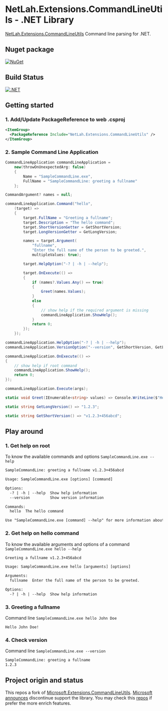 # NetLah.Extensions.CommandLineUtils - .NET Library

[NetLah.Extensions.CommandLineUtils](https://www.nuget.org/packages/NetLah.Extensions.CommandLineUtils/) Command line parsing for .NET.

## Nuget package

[![NuGet](https://img.shields.io/nuget/v/NetLah.Extensions.CommandLineUtils.svg?style=flat-square&label=nuget&colorB=00b200)](https://www.nuget.org/packages/NetLah.Extensions.CommandLineUtils/)

## Build Status

[![.NET](https://github.com/NetLah/CommandLineUtils/actions/workflows/dotnet.yml/badge.svg)](https://github.com/NetLah/CommandLineUtils/actions/workflows/dotnet.yml)

## Getting started

### 1. Add/Update PackageReference to web .csproj

```xml
<ItemGroup>
  <PackageReference Include="NetLah.Extensions.CommandLineUtils" />
</ItemGroup>
```

### 2. Sample Command Line Application

```cs
CommandLineApplication commandLineApplication =
    new(throwOnUnexpectedArg: false)
    {
        Name = "SampleCommandLine.exe",
        FullName = "SampleCommandLine: greeting a fullname"
    };

CommandArgument? names = null;

commandLineApplication.Command("hello",
    (target) =>
    {
        target.FullName = "Greeting a fullname";
        target.Description = "The hello command";
        target.ShortVersionGetter = GetShortVersion;
        target.LongVersionGetter = GetLongVersion;

        names = target.Argument(
            "fullname",
            "Enter the full name of the person to be greeted.",
            multipleValues: true);

        target.HelpOption("-? | -h | --help");

        target.OnExecute(() =>
        {
            if (names?.Values.Any() == true)
            {
                Greet(names.Values);
            }
            else
            {
                // show help if the required argument is missing
                commandLineApplication.ShowHelp();
            }
            return 0;
        });
    });

commandLineApplication.HelpOption("-? | -h | --help");
commandLineApplication.VersionOption("--version", GetShortVersion, GetLongVersion);

commandLineApplication.OnExecute(() =>
{
    // show help if root command
    commandLineApplication.ShowHelp();
    return 0;
});

commandLineApplication.Execute(args);

static void Greet(IEnumerable<string> values) => Console.WriteLine($"Hello {string.Join(" ", values)}!");

static string GetLongVersion() => "1.2.3";

static string GetShortVersion() => "v1.2.3+456abcd";
```

## Play around

### 1. Get help on root

To know the available commands and options `SampleCommandLine.exe --help`

```txt
SampleCommandLine: greeting a fullname v1.2.3+456abcd

Usage: SampleCommandLine.exe [options] [command]

Options:
  -? | -h | --help  Show help information
  --version         Show version information

Commands:
  hello  The hello command

Use "SampleCommandLine.exe [command] --help" for more information about a command.
```

### 2. Get help on hello command

To know the available arguments and options of a command `SampleCommandLine.exe hello --help`

```txt
Greeting a fullname v1.2.3+456abcd

Usage: SampleCommandLine.exe hello [arguments] [options]

Arguments:
  fullname  Enter the full name of the person to be greeted.

Options:
  -? | -h | --help  Show help information
```

### 3. Greeting a fullname

Command line `SampleCommandLine.exe hello John Doe`

```txt
Hello John Doe!
```

### 4. Check version

Command line `SampleCommandLine.exe --version`

```txt
SampleCommandLine: greeting a fullname
1.2.3
```

## Project origin and status

This repos a fork of [Microsoft.Extensions.CommandLineUtils](https://github.com/dotnet/extensions). [Microsoft announces](https://github.com/dotnet/extensions/issues/257) discontinue support the library. You may check this [repos](https://github.com/natemcmaster/CommandLineUtils) if prefer the more enrich features.
